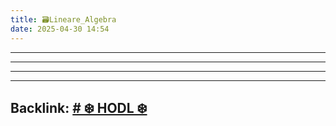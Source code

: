 ```yaml
---
title: 🗃️Lineare_Algebra
date: 2025-04-30 14:54
---
```


----







----

----

----
Backlink: [# ❄️ HODL ❄️](/index)
----

